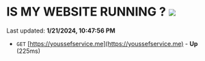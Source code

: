 # IS MY WEBSITE RUNNING ? [![](https://img.shields.io/static/v1?label=Sponsor&message=%E2%9D%A4&logo=GitHub&color=%23fe8e86)](https://github.com/sponsors/<username>)

Last updated: **1/21/2024, 10:47:56 PM**

- `GET` [https://youssefservice.me](https://youssefservice.me) - **Up** (225ms)
